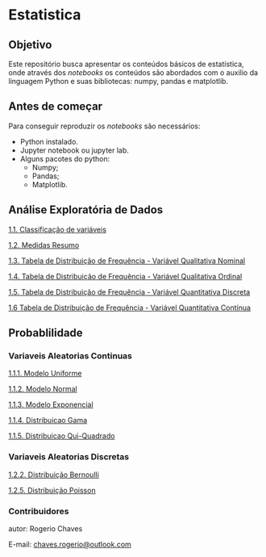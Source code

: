 # Estatistica

## Objetivo
Este repositório busca apresentar os conteúdos básicos de estatística, onde através dos _notebooks_ os conteúdos são abordados com o auxilio da linguagem Python e suas bibliotecas: numpy, pandas e matplotlib.

## Antes de começar
Para conseguir reproduzir os _notebooks_ são necessários:

- Python instalado.
- Jupyter notebook ou jupyter lab.
- Alguns pacotes do python:
  -  Numpy;
  -  Pandas;
  -  Matplotlib.

## Análise Exploratória de Dados
[1.1. Classificação de variáveis](https://github.com/Rogerio-Chaves/Estatistica/blob/main/1.Analise_Exploratoria_de_Dados/1.1.Classificacao_Variaveis.ipynb)

[1.2. Medidas Resumo](https://github.com/Rogerio-Chaves/Estatistica/blob/main/1.Analise_Exploratoria_de_Dados/1.2.Medidas_Resumo.ipynb)

[1.3. Tabela de Distribuição de Frequência - Variável Qualitativa Nominal](https://github.com/Rogerio-Chaves/Estatistica/blob/main/1.Analise_Exploratoria_de_Dados/1.3.Distribuicao_de_Frequencia-Nominal.ipynb)

[1.4. Tabela de Distribuição de Frequência - Variável Qualitativa Ordinal](https://github.com/Rogerio-Chaves/Estatistica/blob/main/1.Analise_Exploratoria_de_Dados/1.4.Distribuicao_de_Frequencia-Ordinal.ipynb)

[1.5. Tabela de Distribuição de Frequência - Variável Quantitativa Discreta](https://github.com/Rogerio-Chaves/Estatistica/blob/main/1.Analise_Exploratoria_de_Dados/1.5.Distribuicao_de_Frequencia-Discreta.ipynb)

[1.6 Tabela de Distribuição de Frequência - Variável Quantitativa Contínua](https://github.com/Rogerio-Chaves/Estatistica/blob/main/1.Analise_Exploratoria_de_Dados/1.6.Distribuicao_de_Frequencia-Continua.ipynb)

## Probablilidade

### Variaveis Aleatorias Continuas
[1.1.1. Modelo Uniforme](https://github.com/Rogerio-Chaves/Estatistica/blob/main/Probabilidade/Variaveis_Aleatorias_Continuas/1.1.Modelo_Uniforme.ipynb)

[1.1.2. Modelo Normal](https://github.com/Rogerio-Chaves/Estatistica/blob/main/Probabilidade/Variaveis_Aleatorias_Continuas/1.2.Modelo_Normal.ipynb)

[1.1.3. Modelo Exponencial](https://github.com/Rogerio-Chaves/Estatistica/blob/main/Probabilidade/Variaveis_Aleatorias_Continuas/1.3.Modelo_Exponencial.ipynb)

[1.1.4. Distribuicao Gama](https://github.com/Rogerio-Chaves/Estatistica/blob/main/Probabilidade/Variaveis_Aleatorias_Continuas/1.4.Distribuicao_Gama.ipynb)

[1.1.5. Distribuicao Qui-Quadrado](https://github.com/Rogerio-Chaves/Estatistica/blob/main/Probabilidade/Variaveis_Aleatorias_Continuas/1.5.Distribuicao_Qui_Quadrado.ipynb)


### Variaveis Aleatorias Discretas
[1.2.2. Distribuição Bernoulli](https://github.com/Rogerio-Chaves/Estatistica/blob/main/Probabilidade/Variaveis_Aleatorias_Discretas/1.2.Distribuicao_Bernoulli.ipynb)

[1.2.5. Distribuição Poisson](https://github.com/Rogerio-Chaves/Estatistica/blob/main/Probabilidade/Variaveis_Aleatorias_Discretas/1.5.Distribuicao_Poisson.ipynb)



### Contribuidores
autor: Rogerio Chaves

E-mail: chaves.rogerio@outlook.com
